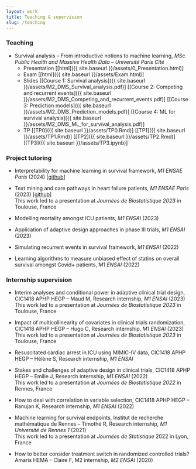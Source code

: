 ```yaml
---
layout: work
title: Teaching & supervision
slug: /teaching
---
```


### **Teaching**
* Survival analysis – From introductive notions to machine learning, *MSc. Public Health and Massive Health Data – Université Paris Cité*
    - Presentation [[html]({{ site.baseurl }}/assets/0_Presentation.html)]
    - Exam [[html]({{ site.baseurl }}/assets/Exam.html)]
    - Slides [[Course 1: Survival analysis]({{ site.baseurl }}/assets/M2_DMS_Survival_analysis.pdf)] [[Course 2: Competing and recurrent events]({{ site.baseurl }}/assets/M2_DMS_Competing_and_recurrent_events.pdf)] [[Course 3: Prediction models]({{ site.baseurl }}/assets/M2_DMS_Prediction_models.pdf)] [[Course 4: ML for survival analysis]({{ site.baseurl }}/assets/M2_DMS_ML_for_survival_analysis.pdf)]
    - TP [[TP0]({{ site.baseurl }}/assets/TP0.Rmd)] [[TP1]({{ site.baseurl }}/assets/TP1.Rmd)] [[TP2]({{ site.baseurl }}/assets/TP2.Rmd)] [[TP3]({{ site.baseurl }}/assets/TP3.ipynb)]

### **Project tutoring**
* Interpretability for machine learning in survival framework, *M1 ENSAE Paris* (2024) [[github](https://github.com/malquier/Interpretability_of_Survival_Analysis)]

* Text mining and care pathways in heart failure patients, *M1 ENSAE Paris* (2023) [[github](https://github.com/Kirscher/TextMining_Parcours_de_soin)] <br> This work led to a presentation at *Journées de Biostatistique 2023* in Toulouse, France 

* Modelling mortality amongst ICU patients, *M1 ENSAI* (2023)

* Application of adaptive design approaches in phase III trials, *M1 ENSAI* (2023)

* Simulating recurrent events in survival framework, *M1 ENSAI* (2022)

* Learning algorithms to measure unbiased effect of statins on overall survival amongst Covid+ patients, *M1 ENSAI* (2022)

### **Internship supervision**
* Interim analyses and conditional power in adaptive clinical trial design, CIC1418 APHP HEGP – Maud M, Research internship, *M1 ENSAI* (2023) <br> This work led to a presentation at *Journées de Biostatistique 2023* in Toulouse, France

* Impact of multicollinearity of covariates in clinical trials randomization, CIC1418 APHP HEGP – Hugo C, Research internship, *M1 ENSAI* (2023) <br> This work led to a presentation at *Journées de Biostatistique 2023* in Toulouse, France

* Resuscitated cardiac arrest in ICU using MIMIC-IV data, CIC1418 APHP HEGP – Hélène S, Research internship, *M1 ENSAI* 

* Stakes and challenges of adaptive design in clinical trials, CIC1418 APHP HEGP – Emilie J, Research internship, *M1 ENSAI* (2022) <br> This work led to a presentation at *Journées de Biostatistique 2022* in Rennes, France

* How to deal with correlation in variable selection, CIC1418 APHP HEGP – Ranujan K, Research internship, *M1 ENSAI* (2022)

* Machine learning for survival endpoints, Institut de recherche mathématique de Rennes – Timothé R, Research internship, *M1 Université de Rennes 1* (2021) <br> This work led to a presentation at *Journées de Statistique* 2022 in Lyon, France

* How to better consider treatment switch in randomized controlled trials? Amaris HEMA – Claire F, M2 internship, *M2 ENSAI* (2020)
